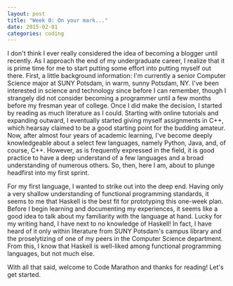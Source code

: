```yaml
---
layout: post
title: "Week 0: On your mark..."
date: 2015-02-01
categories: coding
---
```


I don't think I ever really considered the idea of becoming a blogger until recently. As I approach the end of my undergraduate career, I realize that it is prime time for me to start putting some effort into putting myself out there. First, a little background information: I'm currently a senior Computer Science major at SUNY Potsdam, in warm, sunny Potsdam, NY. I've been interested in science and technology since before I can remember, though I strangely did not consider becoming a programmer until a few months before my fresman year of college. Once I did make the decision, I started by reading as much literature as I could. Starting with online tutorials and expanding outward, I eventually started giving myself assignments in C++, which hearsay claimed to be a good starting point for the budding amateur. Now, after almost four years of academic learning, I've become deeply knowledgeable about a select few languages, namely Python, Java, and, of course, C++. However, as is frequently expressed in the field, it is good practice to have a deep understand of a few languages and a broad understanding of numerous others. So, then, here I am, about to plunge headfirst into my first sprint.

For my first language, I wanted to strike out into the deep end. Having only a very shallow understanding of functional programming standards, it seems to me that Haskell is the best fit for prototyping this one-week plan. Before I begin learning and documenting my experiences, it seems like a good idea to talk about my familiarity with the language at hand. Lucky for my writing hand, I have next to no knowledge of Haskell! In fact, I have heard of it only within literature from SUNY Potsdam's campus library and the proselytizing of one of my peers in the Computer Science department. From this, I know that Haskell is well-liked among functional programming languages, but not much else.

With all that said, welcome to Code Marathon and thanks for reading! Let's get started.
